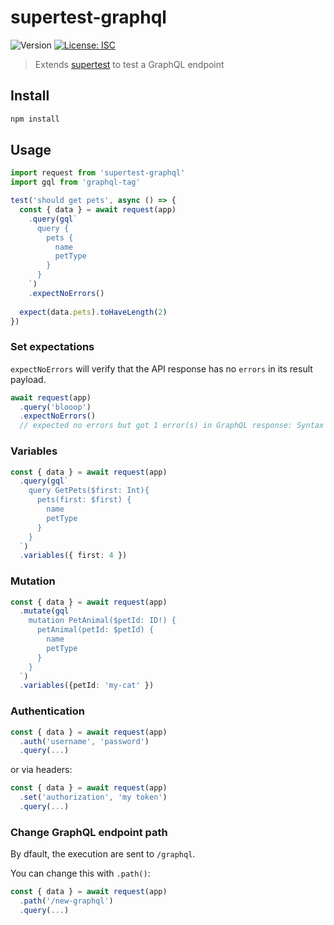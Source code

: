 # supertest-graphql
<p>
  <img alt="Version" src="https://img.shields.io/badge/version-0.0.0-blue.svg?cacheSeconds=2592000" />
  <a href="#" target="_blank">
    <img alt="License: ISC" src="https://img.shields.io/badge/License-ISC-yellow.svg" />
  </a>
</p>

> Extends [supertest](https://www.npmjs.com/package/supertest) to test a GraphQL endpoint

## Install

```sh
npm install
```

## Usage

```ts
import request from 'supertest-graphql'
import gql from 'graphql-tag'

test('should get pets', async () => {
  const { data } = await request(app)
    .query(gql`
      query {
        pets {
          name
          petType
        }
      }
    `)
    .expectNoErrors()
  
  expect(data.pets).toHaveLength(2)
})
```

### Set expectations
`expectNoErrors` will verify that the API response has no `errors` in
its result payload.

```ts
await request(app)
  .query('blooop')
  .expectNoErrors()
  // expected no errors but got 1 error(s) in GraphQL response: Syntax Error: Unexpected Name "blooop".
```
### Variables
```ts
const { data } = await request(app)
  .query(gql`
    query GetPets($first: Int){
      pets(first: $first) {
        name
        petType
      }
    }
  `)
  .variables({ first: 4 })
```

### Mutation
```ts
const { data } = await request(app)
  .mutate(gql`
    mutation PetAnimal($petId: ID!) {
      petAnimal(petId: $petId) {
        name
        petType
      }
    }
  `)
  .variables({petId: 'my-cat' })
```

### Authentication
```ts
const { data } = await request(app)
  .auth('username', 'password')
  .query(...)
```

or via headers:
```ts
const { data } = await request(app)
  .set('authorization', 'my token')
  .query(...)
```
### Change GraphQL endpoint path

By dfault, the execution are sent to `/graphql`.

You can change this with `.path()`:

```ts
const { data } = await request(app)
  .path('/new-graphql')
  .query(...)
```





